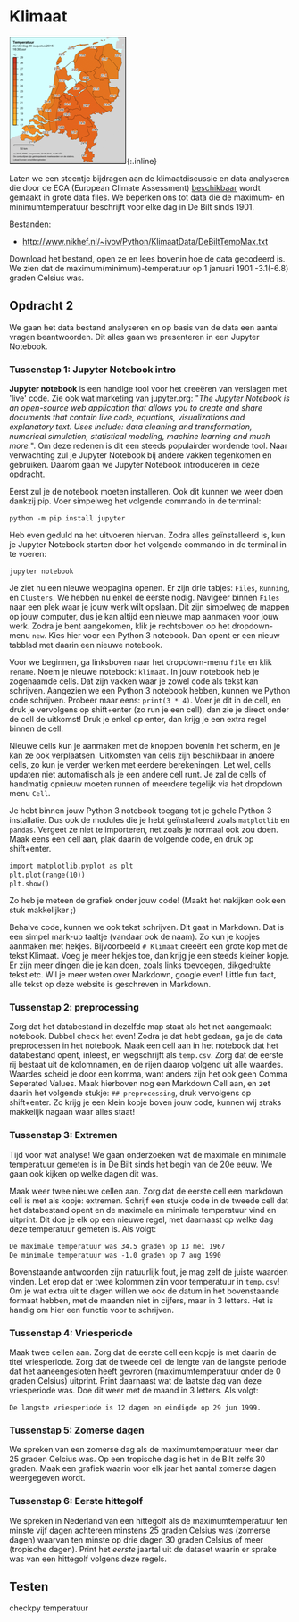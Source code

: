 # Klimaat

![](temperatuur.png){:.inline}

Laten we een steentje bijdragen aan de klimaatdiscussie en data analyseren die door de ECA (European Climate Assessment) [beschikbaar](http://eca.knmi.nl/dailydata/predefinedseries.php) wordt gemaakt in grote data files. We beperken ons tot data die de maximum- en minimumtemperatuur beschrijft voor elke dag in De Bilt sinds 1901.

Bestanden:

<!-- TODO: nieuw bestand!!!-->
- <http://www.nikhef.nl/~ivov/Python/KlimaatData/DeBiltTempMax.txt>

Download het bestand, open ze en lees bovenin hoe de data gecodeerd is. We zien dat de maximum(minimum)-temperatuur op 1 januari 1901 -3.1(-6.8) graden Celsius was.

## Opdracht 2

We gaan het data bestand analyseren en op basis van de data een aantal vragen beantwoorden. Dit alles gaan we presenteren in een Jupyter Notebook.

### Tussenstap 1: Jupyter Notebook intro
**Jupyter notebook** is een handige tool voor het creeëren van verslagen met 'live' code. Zie ook wat marketing van jupyter.org:
"*The Jupyter Notebook is an open-source web application that allows you to create and share documents that contain live code, equations, visualizations and explanatory text. Uses include: data cleaning and transformation, numerical simulation, statistical modeling, machine learning and much more.*". Om deze redenen is dit een steeds populairder wordende tool. Naar verwachting zul je Jupyter Notebook bij andere vakken tegenkomen en gebruiken. Daarom gaan we Jupyter Notebook introduceren in deze opdracht.

Eerst zul je de notebook moeten installeren. Ook dit kunnen we weer doen dankzij pip. Voer simpelweg het volgende commando in de terminal:

    python -m pip install jupyter

Heb even geduld na het uitvoeren hiervan. Zodra alles geïnstalleerd is, kun je Jupyter Notebook starten door het volgende commando in de terminal in te voeren:

    jupyter notebook

Je ziet nu een nieuwe webpagina openen. Er zijn drie tabjes: `Files`, `Running`, en `Clusters`. We hebben nu enkel de eerste nodig. Navigeer binnen `Files` naar een plek waar je jouw werk wilt opslaan. Dit zijn simpelweg de mappen op jouw computer, dus je kan altijd een nieuwe map aanmaken voor jouw werk. Zodra je bent aangekomen, klik je rechtsboven op het dropdown-menu `new`. Kies hier voor een Python 3 notebook. Dan opent er een nieuw tabblad met daarin een nieuwe notebook.

Voor we beginnen, ga linksboven naar het dropdown-menu `file` en klik `rename`. Noem je nieuwe notebook: `klimaat`. In jouw notebook heb je zogenaamde cells. Dat zijn vakken waar je zowel code als tekst kan schrijven. Aangezien we een Python 3 notebook hebben, kunnen we Python code schrijven. Probeer maar eens: `print(3 * 4)`. Voer je dit in de cell, en druk je vervolgens op shift+enter (zo run je een cell), dan zie je direct onder de cell de uitkomst! Druk je enkel op enter, dan krijg je een extra regel binnen de cell.

Nieuwe cells kun je aanmaken met de knoppen bovenin het scherm, en je kan ze ook verplaatsen. Uitkomsten van cells zijn beschikbaar in andere cells, zo kun je verder werken met eerdere berekeningen. Let wel, cells updaten niet automatisch als je een andere cell runt. Je zal de cells of handmatig opnieuw moeten runnen of meerdere tegelijk via het dropdown menu `Cell`.

Je hebt binnen jouw Python 3 notebook toegang tot je gehele Python 3 installatie. Dus ook de modules die je hebt geïnstalleerd zoals `matplotlib` en `pandas`. Vergeet ze niet te importeren, net zoals je normaal ook zou doen. Maak eens een cell aan, plak daarin de volgende code, en druk op shift+enter.

    import matplotlib.pyplot as plt
    plt.plot(range(10))
    plt.show()

Zo heb je meteen de grafiek onder jouw code! (Maakt het nakijken ook een stuk makkelijker ;)

Behalve code, kunnen we ook tekst schrijven. Dit gaat in Markdown. Dat is een simpel mark-up taaltje (vandaar ook de naam). Zo kun je kopjes aanmaken met hekjes. Bijvoorbeeld `# Klimaat` creeërt een grote kop met de tekst Klimaat. Voeg je meer hekjes toe, dan krijg je een steeds kleiner kopje. Er zijn meer dingen die je kan doen, zoals links toevoegen, dikgedrukte tekst etc. Wil je meer weten over Markdown, google even! Little fun fact, alle tekst op deze website is geschreven in Markdown.

### Tussenstap 2: preprocessing
Zorg dat het databestand in dezelfde map staat als het net aangemaakt notebook. Dubbel check het even! Zodra je dat hebt gedaan, ga je de data preprocessen in het notebook. Maak een cell aan in het notebook dat het databestand opent, inleest, en wegschrijft als `temp.csv`. Zorg dat de eerste rij bestaat uit de kolomnamen, en de rijen daarop volgend uit alle waardes. Waardes scheid je door een komma, want anders zijn het ook geen Comma Seperated Values. Maak hierboven nog een Markdown Cell aan, en zet daarin het volgende stukje: `## preprocessing`, druk vervolgens op shift+enter. Zo krijg je een klein kopje boven jouw code, kunnen wij straks makkelijk nagaan waar alles staat!

### Tussenstap 3: Extremen
Tijd voor wat analyse! We gaan onderzoeken wat de maximale en minimale temperatuur gemeten is in De Bilt sinds het begin van de 20e eeuw. We gaan ook kijken op welke dagen dit was.

Maak weer twee nieuwe cellen aan. Zorg dat de eerste cell een markdown cell is met als kopje: extremen. Schrijf een stukje code in de tweede cell dat het databestand opent en de maximale en minimale temperatuur vind en uitprint. Dit doe je elk op een nieuwe regel, met daarnaast op welke dag deze temperatuur gemeten is. Als volgt:

    De maximale temperatuur was 34.5 graden op 13 mei 1967
    De minimale temperatuur was -1.0 graden op 7 aug 1990

Bovenstaande antwoorden zijn natuurlijk fout, je mag zelf de juiste waarden vinden. Let erop dat er twee kolommen zijn voor temperatuur in `temp.csv`! Om je wat extra uit te dagen willen we ook de datum in het bovenstaande formaat hebben, met de maanden niet in cijfers, maar in 3 letters. Het is handig om hier een functie voor te schrijven.

### Tussenstap 4: Vriesperiode

Maak twee cellen aan. Zorg dat de eerste cell een kopje is met daarin de titel vriesperiode. Zorg dat de tweede cell de lengte van de langste periode dat het aaneengesloten heeft gevroren (maximumtemperatuur onder de 0 graden Celsius) uitprint. Print daarnaast wat de laatste dag van deze vriesperiode was. Doe dit weer met de maand in 3 letters. Als volgt:

    De langste vriesperiode is 12 dagen en eindigde op 29 jun 1999.

### Tussenstap 5: Zomerse dagen

We spreken van een zomerse dag als de maximumtemperatuur meer dan 25 graden Celcius was. Op een tropische dag is het in de Bilt zelfs 30 graden. Maak een grafiek waarin voor elk jaar het aantal zomerse dagen weergegeven wordt.

### Tussenstap 6: Eerste hittegolf

We spreken in Nederland van een hittegolf als de maximumtemperatuur ten minste vijf dagen achtereen minstens 25 graden Celsius was (zomerse dagen) waarvan ten minste op drie dagen 30 graden Celsius of meer (tropische dagen). Print het *eerste* jaartal uit de dataset waarin er sprake was van een hittegolf volgens deze regels.


## Testen

  checkpy temperatuur
